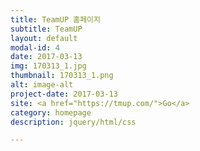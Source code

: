 ```yaml
---
title: TeamUP 홈페이지
subtitle: TeamUP
layout: default
modal-id: 4
date: 2017-03-13
img: 170313_1.jpg
thumbnail: 170313_1.png
alt: image-alt
project-date: 2017-03-13
site: <a href="https://tmup.com/">Go</a>
category: homepage
description: jquery/html/css

---
```

